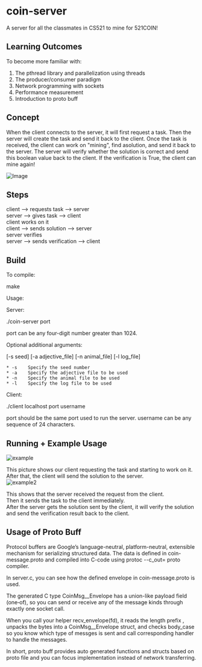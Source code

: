 # coin-server

A server  for all the classmates in CS521 to  mine for 521COIN!     


## Learning Outcomes

To become more familiar with:    
    
1.   The pthread library and parallelization using threads   
2.   The producer/consumer paradigm    
3.   Network programming with sockets    
4.   Performance measurement
5.   Introduction to proto buff

 
## Concept      
    
When the client connects  to the server, it will first request a task. Then the server will create the task and send it back to the client. Once the task is received, the client can work on "mining", find asolution, and send it back to the server. The server will verify whether the solution is correct and send this boolean value back to the client. If the verification is True, the client can mine again!        

![Image](https://github.com/user-attachments/assets/81d0d372-a709-4c5e-bfda-1dd7e356a7f8)  



## Steps
  

client --> requests task --> server    
server --> gives task --> client        
client works on it       
client --> sends solution --> server    
server verifies     
server --> sends verification --> client     



## Build

To compile:   

make    

Usage:   

Server:
   
./coin-server port 

port can be any four-digit number greater than 1024.

Optional additional arguments:

[-s seed] [-a adjective_file] [-n animal_file] [-l log_file]          
    
    * -s    Specify the seed number       
    * -a    Specify the adjective file to be used       
    * -n    Specify the animal file to be used       
    * -l    Specify the log file to be used      
    
Client:

./client localhost port username

port should be the same port used to run the server.
username can be any sequence of 24 characters. 

## Running + Example Usage


![example](https://github.com/weicheng112/coin-server/assets/108167692/dbaf71ab-e129-44ae-99f0-5d02ed344a58)    
         
           
This picture shows our client requesting the task and starting to work on it.     
After that, the client will send the solution to the server.    
![example2](https://github.com/weicheng112/coin-server/assets/108167692/dd146ae1-8fe8-4abb-90c4-7c625812da21)     
          
            
This shows that the server received the request from the client.     
Then it sends the task to the client immediately.    
After the server gets the solution sent by the client, it will verify the solution and send the verification result back to the client.    

## Usage of Proto Buff
Protocol buffers are Google’s language-neutral, platform-neutral, extensible mechanism for serializing structured data. The data is defined in coin-message.proto and compiled into C-code using protoc --c_out= proto compiler. 

In server.c, you can see how the defined envelope in coin-message.proto is used.

The generated C type CoinMsg__Envelope has a union-like payload field (one‐of), so you can send or receive any of the message kinds through exactly one socket call.

When you call your helper recv_envelope(fd), it reads the length prefix , unpacks the bytes into a CoinMsg__Envelope struct, and checks body_case so you know which type of messges is sent and call corresponding handler to handle the messages.

In short, proto buff provides auto generated functions and structs based on proto file and you can focus implementation instead of network transferring.




